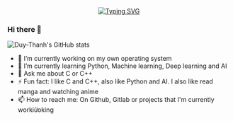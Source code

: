 <div align="center">
  <a href="https://git.io/typing-svg"><img src="https://readme-typing-svg.demolab.com?font=Patrick+Hand&size=50&pause=1000&random=false&width=600&height=80&lines=Hey!!!+I'm+Duy+Thanh+%3C3;I'm+Intern+Developer;Welcome+to+my+profile+%3C3" alt="Typing SVG" /></a>
</div>

### Hi there 👋

![Duy-Thanh's GitHub stats](https://github-readme-stats.vercel.app/api?username=Duy-Thanh&show_icons=true&theme=transparent)

- 🔭 I’m currently working on my own operating system
- 🌱 I’m currently learning Python, Machine learning, Deep learning and AI
- 💬 Ask me about C or C++
- ⚡ Fun fact: I like C and C++, also like Python and AI. I also like read manga and watching anime
- 📫 How to reach me: On Github, Gitlab or projects that I'm currently workiửoking
